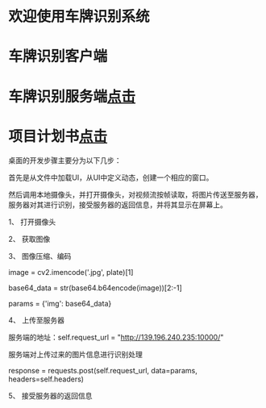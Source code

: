# 欢迎使用车牌识别系统


# 车牌识别客户端
# 车牌识别服务端[点击](https://github.com/LiXuuuu/carPlateServer)

# 项目计划书[点击](http://139.196.240.235:10000/schedule)




桌面的开发步骤主要分为以下几步：

首先是从文件中加载UI，从UI中定义动态，创建一个相应的窗口。

然后调用本地摄像头，并打开摄像头，对视频流按帧读取，将图片传送至服务器，服务器对其进行识别，接受服务器的返回信息，并将其显示在屏幕上。


1、	打开摄像头

2、	获取图像

3、	图像压缩、编码

image = cv2.imencode('.jpg', plate)[1]

base64_data = str(base64.b64encode(image))[2:-1]

params = {'img': base64_data}

4、	上传至服务器

服务端的地址：self.request_url = "http://139.196.240.235:10000/"

服务端对上传过来的图片信息进行识别处理

response = requests.post(self.request_url, data=params, headers=self.headers)

5、	接受服务器的返回信息






